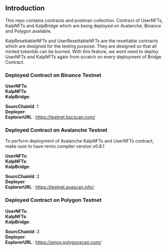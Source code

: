 ## Introduction ##

This repo contains contracts and postman collection. Contract of UserNFTs, KalpNFTs and KalpBridge which are being deployed on Avalanche, Binance and Polygon available. 

KalpResettableNFTs and UserResettableNFTs are the resettable contracts which are designed for the testing purpose. They are designed so that all minted tokenIds can be burned. With this feature, we wont need to deploy UserNFTs and KalpNFTs again from scratch on every deployment of Bridge Contract.

### Deployed Contract on Binance Testnet ###

**UserNFTs**:  <br/>
**KalpNFTs**:  <br/>
**KalpBridge**:  <br/>

**SourcChainId** :1 <br/>
**Deployer**:  <br/>
**ExplorerURL** : https://testnet.bscscan.com/

### Deployed Contract on Avalanche Testnet ###

To perform deployment of Avalanche KalpNFTs and UserNFTs contract, make sure to have remix compiler version v0.8.1 

**UserNFTs**:  <br/>
**KalpNFTs**:  <br/>
**KalpBridge**:  <br/>

**SourcChainId** :2 <br/>
**Deployer**:  <br/>
**ExplorerURL** : https://testnet.avascan.info/


### Deployed Contract on Polygon Testnet ###

**UserNFTs**:  <br/>
**KalpNFTs**:  <br/>
**KalpBridge**:  <br/>

**SourcChainId** :3 <br/>
**Deployer**:  <br/>
**ExplorerURL** : https://amoy.polygonscan.com/

